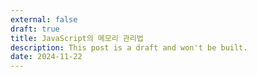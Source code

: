 ```yaml
---
external: false
draft: true
title: JavaScript의 메모리 관리법
description: This post is a draft and won't be built.
date: 2024-11-22
---
```

